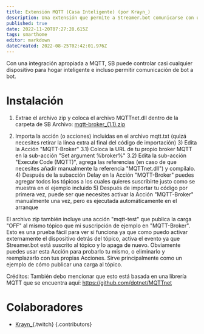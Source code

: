 ```yaml
---
title: Extensión MQTT (Casa Inteligente) (por Krayn_)
description: Una extensión que permite a Streamer.bot comunicarse con un broker MQTT usado en la mayoría del software de casas inteligentes como Home Assistant, OpehHAB, HomeSeer, etc.
published: true
date: 2022-11-20T07:27:28.615Z
tags: smarthome
editor: markdown
dateCreated: 2022-08-25T02:42:01.976Z
---
```


Con una integración apropiada a MQTT, SB puede controlar casi cualquier dispositivo para hogar inteligente e incluso permitir comunicación de bot a bot.

# Instalación
1) Extrae el archivo zip y coloca el archivo MQTTnet.dll dentro de la carpeta de SB Archivo: [mqtt-broker_(1.1).zip](/assets/mqtt/files/mqtt-broker_(1.1).zip)

2) Importa la acción (o acciones) incluidas en el archivo mqtt.txt (quizá necesites retirar la línea extra al final del código de importación) 3) Edita la Acción "MQTT-Broker" 3.1) Coloca la URL de tu propio broker MQTT en la sub-acción "Set argument %broker%" 3.2) Edita la sub-acción "Execute Code (MQTT)", agrega las referencias (en caso de que necesites añadir manualmente la referencia "MQTTnet.dll") y compílalo. 4) Después de la subacción Delay en la Acción "MQTT-Broker" puedes agregar todos los tópicos a los cuales quieres suscribirte justo como se muestra en el ejemplo incluido 5) Después de importar tu código por primera vez, puede ser que necesites activar la Acción "MQTT-Broker" manualmente una vez, pero es ejecutada automáticamente en el arranque

El archivo zip también incluye una acción "mqtt-test" que publica la carga "OFF" al mismo tópico que mi suscripción de ejemplo en "MQTT-Broker". Esto es una prueba fácil para ver si funciona ya que como puedo activar externamente el dispositivo detrás del tópico, activa el evento ya que Streamer.bot está suscrito al tópico y lo apaga de nuevo. Obviamente puedes usar esta Acción para probarlo tu mismo, o eliminarlo y reemplazarlo con tus propias Acciones. Sirve principalmente como un ejemplo de cómo publicar una carga al tópico.

Créditos: También debo mencionar que esto está basada en una librería MQTT que se encuentra aquí: https://github.com/dotnet/MQTTnet

# Colaboradores

- [Krayn_](https://www.twitch.tv/Krayn_){.twitch}
{.contributors}
